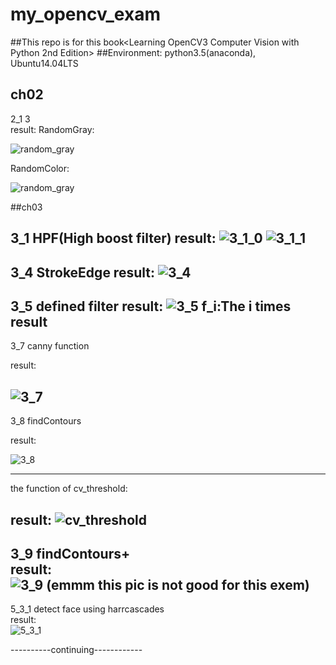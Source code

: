 # my_opencv_exam
##This repo is for this book<Learning OpenCV3 Computer Vision with Python 2nd Edition>
##Environment:
python3.5(anaconda),
Ubuntu14.04LTS
## ch02
2_1 3  
result:
RandomGray:

![random_gray](RandomGray.png)

RandomColor:

![random_gray](RandomColor.png)

##ch03

3_1 HPF(High boost filter)
result:
![3_1_0](pics/3_1_0.png)
![3_1_1](pics/3_1_1.png)
----
3_4 StrokeEdge
result:
![3_4](pics/3_4.png)
----
3_5 defined filter
result:
![3_5](pics/3_5.png)
f_i:The i times result
----
3_7 canny function

result:

![3_7](pics/canny_016.png)
----
3_8 findContours

result:

![3_8](pics/3_8.png)

--------

the function of cv_threshold:

result:
![cv_threshold](pics/cv_threshold.png)
----
3_9 findContours+  
result:  
![3_9](pics/3_9.png)
(emmm this pic is not good for this exem)
----------

5_3_1 detect face using harrcascades   
result:  
![5_3_1](pics/detect_5_3_1.jpg)

----------continuing------------


